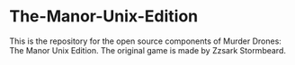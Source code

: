 # The-Manor-Unix-Edition
This is the repository for the open source components of Murder Drones: The Manor Unix Edition. The original game is made by Zzsark Stormbeard.
